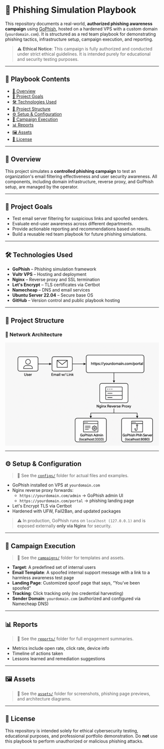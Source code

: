 # 🎯 Phishing Simulation Playbook

This repository documents a real-world, **authorized phishing awareness 
campaign** using [GoPhish](https://getgophish.com/), hosted on a hardened 
VPS with a custom domain (`yourdomain.com`). It is structured as a red 
team playbook for demonstrating phishing tactics, infrastructure setup, 
campaign execution, and reporting.

> ⚠️ **Ethical Notice**: This campaign is fully authorized and conducted 
under strict ethical guidelines. It is intended purely for educational and 
security testing purposes.

---

## 📖 Playbook Contents

- [📌 Overview](#-overview)
- [🧪 Project Goals](#-project-goals)
- [🛠️ Technologies Used](#-technologies-used)
- [📂 Project Structure](#-project-structure)
- [⚙️ Setup & Configuration](#️-setup--configuration)
- [📨 Campaign Execution](#-campaign-execution)
- [📊 Reports](#-reports)
- [🖼️ Assets](#-assets)
- [📜 License](#-license)

---

## 📌 Overview

This project simulates a **controlled phishing campaign** to test an 
organization's email filtering effectiveness and user security awareness. 
All components, including domain infrastructure, reverse proxy, and 
GoPhish setup, are managed by the operator.

---

## 🧪 Project Goals

- Test email server filtering for suspicious links and spoofed senders.
- Evaluate end-user awareness across different departments.
- Provide actionable reporting and recommendations based on results.
- Build a reusable red team playbook for future phishing simulations.

---

## 🛠️ Technologies Used

- **GoPhish** – Phishing simulation framework
- **Vultr VPS** – Hosting and deployment
- **Nginx** – Reverse proxy and SSL termination
- **Let's Encrypt** – TLS certificates via Certbot
- **Namecheap** – DNS and email services
- **Ubuntu Server 22.04** – Secure base OS
- **GitHub** – Version control and public playbook hosting

---

## 📂 Project Structure

### 🔧 Network Architecture

![Network Diagram](./assets/screenshots/network-diagram.png)


---

## ⚙️ Setup & Configuration

> 📁 See the [`configs/`](./configs) folder for actual files and examples.

- GoPhish installed on VPS at `yourdomain.com`
- Nginx reverse proxy forwards:
  - `https://yourdomain.com/admin` → GoPhish admin UI
  - `https://yourdomain.com/portal` → phishing landing page
- Let's Encrypt TLS via Certbot
- Hardened with UFW, Fail2Ban, and updated packages

> ⚠️ In production, GoPhish runs on `localhost (127.0.0.1)` and is exposed externally **only via Nginx** for security.
---

## 📨 Campaign Execution

> 📁 See the [`campaigns/`](./campaigns) folder for templates and assets.

- **Target**: A predefined set of internal users
- **Email Template**: A spoofed internal support message with a link to a 
harmless awareness test page
- **Landing Page**: Customized spoof page that says, “You’ve been spoofed”
- **Tracking**: Click tracking only (no credential harvesting)
- **Sender Domain**: `yourdomain.com` (authorized and configured via 
Namecheap DNS)

---

## 📊 Reports

> 📁 See the [`reports/`](./reports) folder for full engagement summaries.

- Metrics include open rate, click rate, device info
- Timeline of actions taken
- Lessons learned and remediation suggestions

---

## 🖼️ Assets

> 📁 See the [`assets/`](./assets) folder for screenshots, phishing page 
previews, and architecture diagrams.

---

## 📜 License

This repository is intended solely for ethical cybersecurity testing, 
educational purposes, and professional portfolio demonstration. Do **not** 
use this playbook to perform unauthorized or malicious phishing attacks.

